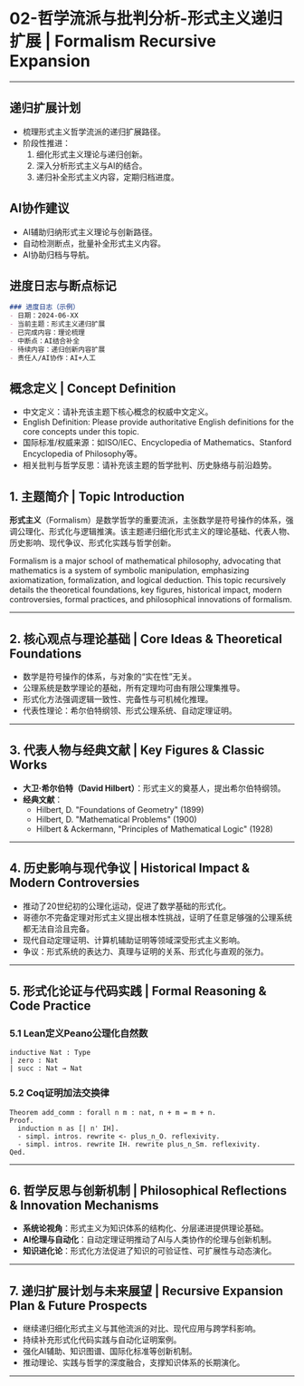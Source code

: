 # 02-哲学流派与批判分析-形式主义递归扩展 | Formalism Recursive Expansion

---

## 递归扩展计划

- 梳理形式主义哲学流派的递归扩展路径。
- 阶段性推进：
  1. 细化形式主义理论与递归创新。
  2. 深入分析形式主义与AI的结合。
  3. 递归补全形式主义内容，定期归档进度。

## AI协作建议

- AI辅助归纳形式主义理论与创新路径。
- 自动检测断点，批量补全形式主义内容。
- AI协助归档与导航。

## 进度日志与断点标记

```markdown
### 进度日志（示例）
- 日期：2024-06-XX
- 当前主题：形式主义递归扩展
- 已完成内容：理论梳理
- 中断点：AI结合补全
- 待续内容：递归创新内容扩展
- 责任人/AI协作：AI+人工
```
<!-- 中断点：形式主义/AI结合/递归创新扩展 -->

## 概念定义 | Concept Definition

- 中文定义：请补充该主题下核心概念的权威中文定义。
- English Definition: Please provide authoritative English definitions for the core concepts under this topic.
- 国际标准/权威来源：如ISO/IEC、Encyclopedia of Mathematics、Stanford Encyclopedia of Philosophy等。
- 相关批判与哲学反思：请补充该主题的哲学批判、历史脉络与前沿趋势。

## 1. 主题简介 | Topic Introduction

**形式主义**（Formalism）是数学哲学的重要流派，主张数学是符号操作的体系，强调公理化、形式化与逻辑推演。该主题递归细化形式主义的理论基础、代表人物、历史影响、现代争议、形式化实践与哲学创新。

Formalism is a major school of mathematical philosophy, advocating that mathematics is a system of symbolic manipulation, emphasizing axiomatization, formalization, and logical deduction. This topic recursively details the theoretical foundations, key figures, historical impact, modern controversies, formal practices, and philosophical innovations of formalism.

---

## 2. 核心观点与理论基础 | Core Ideas & Theoretical Foundations

- 数学是符号操作的体系，与对象的“实在性”无关。
- 公理系统是数学理论的基础，所有定理均可由有限公理集推导。
- 形式化方法强调逻辑一致性、完备性与可机械化推理。
- 代表性理论：希尔伯特纲领、形式公理系统、自动定理证明。

---

## 3. 代表人物与经典文献 | Key Figures & Classic Works

- **大卫·希尔伯特（David Hilbert）**：形式主义的奠基人，提出希尔伯特纲领。
- **经典文献**：
  - Hilbert, D. "Foundations of Geometry" (1899)
  - Hilbert, D. "Mathematical Problems" (1900)
  - Hilbert & Ackermann, "Principles of Mathematical Logic" (1928)

---

## 4. 历史影响与现代争议 | Historical Impact & Modern Controversies

- 推动了20世纪初的公理化运动，促进了数学基础的形式化。
- 哥德尔不完备定理对形式主义提出根本性挑战，证明了任意足够强的公理系统都无法自洽且完备。
- 现代自动定理证明、计算机辅助证明等领域深受形式主义影响。
- 争议：形式系统的表达力、真理与证明的关系、形式化与直观的张力。

---

## 5. 形式化论证与代码实践 | Formal Reasoning & Code Practice

### 5.1 Lean定义Peano公理化自然数

```lean
inductive Nat : Type
| zero : Nat
| succ : Nat → Nat
```

### 5.2 Coq证明加法交换律

```coq
Theorem add_comm : forall n m : nat, n + m = m + n.
Proof.
  induction n as [| n' IH].
  - simpl. intros. rewrite <- plus_n_O. reflexivity.
  - simpl. intros. rewrite IH. rewrite plus_n_Sm. reflexivity.
Qed.
```

---

## 6. 哲学反思与创新机制 | Philosophical Reflections & Innovation Mechanisms

- **系统论视角**：形式主义为知识体系的结构化、分层递进提供理论基础。
- **AI伦理与自动化**：自动定理证明推动了AI与人类协作的伦理与创新机制。
- **知识进化论**：形式化方法促进了知识的可验证性、可扩展性与动态演化。

---

## 7. 递归扩展计划与未来展望 | Recursive Expansion Plan & Future Prospects

- 继续递归细化形式主义与其他流派的对比、现代应用与跨学科影响。
- 持续补充形式化代码实践与自动化证明案例。
- 强化AI辅助、知识图谱、国际化标准等创新机制。
- 推动理论、实践与哲学的深度融合，支撑知识体系的长期演化。

---
